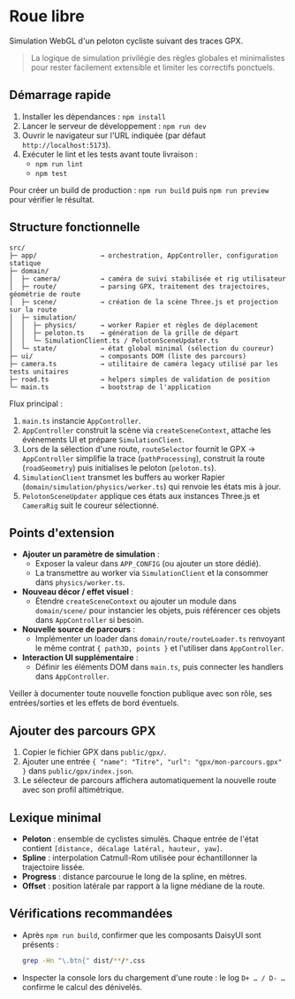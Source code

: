 # Roue libre

Simulation WebGL d'un peloton cycliste suivant des traces GPX.

> La logique de simulation privilégie des règles globales et minimalistes pour rester facilement extensible et limiter les correctifs ponctuels.

## Démarrage rapide

1. Installer les dépendances : `npm install`
2. Lancer le serveur de développement : `npm run dev`
3. Ouvrir le navigateur sur l'URL indiquée (par défaut `http://localhost:5173`).
4. Exécuter le lint et les tests avant toute livraison :
   - `npm run lint`
   - `npm test`

Pour créer un build de production : `npm run build` puis `npm run preview` pour vérifier le résultat.

## Structure fonctionnelle

```
src/
├─ app/                → orchestration, AppController, configuration statique
├─ domain/
│  ├─ camera/          → caméra de suivi stabilisée et rig utilisateur
│  ├─ route/           → parsing GPX, traitement des trajectoires, géométrie de route
│  ├─ scene/           → création de la scène Three.js et projection sur la route
│  ├─ simulation/
│  │  ├─ physics/      → worker Rapier et règles de déplacement
│  │  ├─ peloton.ts    → génération de la grille de départ
│  │  └─ SimulationClient.ts / PelotonSceneUpdater.ts
│  └─ state/           → état global minimal (sélection du coureur)
├─ ui/                 → composants DOM (liste des parcours)
├─ camera.ts           → utilitaire de caméra legacy utilisé par les tests unitaires
├─ road.ts             → helpers simples de validation de position
└─ main.ts             → bootstrap de l'application
```

Flux principal :

1. `main.ts` instancie `AppController`.
2. `AppController` construit la scène via `createSceneContext`, attache les événements UI et prépare `SimulationClient`.
3. Lors de la sélection d'une route, `routeSelector` fournit le GPX → `AppController` simplifie la trace (`pathProcessing`), construit la route (`roadGeometry`) puis initialises le peloton (`peloton.ts`).
4. `SimulationClient` transmet les buffers au worker Rapier (`domain/simulation/physics/worker.ts`) qui renvoie les états mis à jour.
5. `PelotonSceneUpdater` applique ces états aux instances Three.js et `CameraRig` suit le coureur sélectionné.

## Points d'extension

- **Ajouter un paramètre de simulation** :
  - Exposer la valeur dans `APP_CONFIG` (ou ajouter un store dédié).
  - La transmettre au worker via `SimulationClient` et la consommer dans `physics/worker.ts`.
- **Nouveau décor / effet visuel** :
  - Étendre `createSceneContext` ou ajouter un module dans `domain/scene/` pour instancier les objets, puis référencer ces objets dans `AppController` si besoin.
- **Nouvelle source de parcours** :
  - Implémenter un loader dans `domain/route/routeLoader.ts` renvoyant le même contrat `{ path3D, points }` et l'utiliser dans `AppController`.
- **Interaction UI supplémentaire** :
  - Définir les éléments DOM dans `main.ts`, puis connecter les handlers dans `AppController`.

Veiller à documenter toute nouvelle fonction publique avec son rôle, ses entrées/sorties et les effets de bord éventuels.

## Ajouter des parcours GPX

1. Copier le fichier GPX dans `public/gpx/`.
2. Ajouter une entrée `{ "name": "Titre", "url": "gpx/mon-parcours.gpx" }` dans `public/gpx/index.json`.
3. Le sélecteur de parcours affichera automatiquement la nouvelle route avec son profil altimétrique.

## Lexique minimal

- **Peloton** : ensemble de cyclistes simulés. Chaque entrée de l'état contient `[distance, décalage latéral, hauteur, yaw]`.
- **Spline** : interpolation Catmull-Rom utilisée pour échantillonner la trajectoire lissée.
- **Progress** : distance parcourue le long de la spline, en mètres.
- **Offset** : position latérale par rapport à la ligne médiane de la route.

## Vérifications recommandées

- Après `npm run build`, confirmer que les composants DaisyUI sont présents :
  ```sh
  grep -Hn "\.btn{" dist/**/*.css
  ```
- Inspecter la console lors du chargement d'une route : le log `D+ … / D- …` confirme le calcul des dénivelés.

